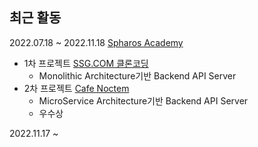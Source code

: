 ## 최근 활동

2022.07.18 ~ 2022.11.18 [Spharos Academy](https://www.spharosacademy.com/home)
- 1차 프로젝트 [SSG.COM 클론코딩](https://github.com/arotein/ssg-spring.git)
  - Monolithic Architecture기반 Backend API Server
- 2차 프로젝트 [Cafe Noctem](https://github.com/arotein/noctem-store-BE.git)
  - MicroService Architecture기반 Backend API Server
  - 우수상
  
2022.11.17 ~
